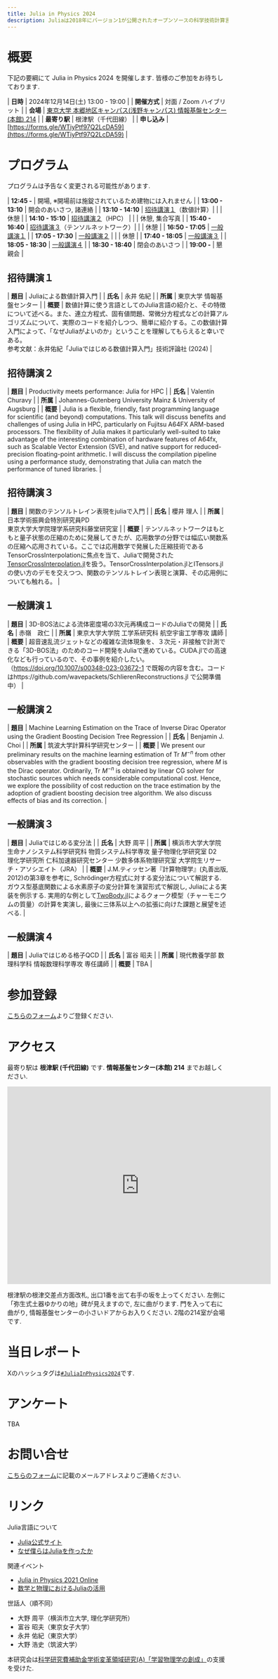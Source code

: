 ```yaml
---
title: Julia in Physics 2024
description: Juliaは2018年にバージョン1が公開されたオープンソースの科学技術計算言語で, Fortranの様に高速でかつPythonの様に生産性の高い言語である. Julia は様々な分野において活用が始まっている. 本研究会では, 主に基礎科学においてのJulia の使用例などを議論する. また可視化, 高速計算, 微分方程式の数値解法, 統計・機械学習分野への応用例や実装例, パッケージ開発も議論の対象とする. 研究機関に所属する研究者だけでなく産業界での研究者, 学生などの積極的な参加を歓迎する.
---
```


<script type="text/x-mathjax-config">
  MathJax.Hub.Config({
      extensions: ["tex2jax.js"],
      tex2jax: {
          inlineMath: [ ['$','$'], ["\\(","\\)"] ],
          processEscapes: true,
          processRefs: true,
          processEnvironments: true
      },
      TeX: { equationNumbers: { autoNumber: "AMS" } }
  });
</script>
<script type="text/javascript" async
  src="https://cdn.mathjax.org/mathjax/latest/MathJax.js?config=TeX-AMS-MML_HTMLorMML">
</script>

# 概要

下記の要綱にて Julia in Physics 2024 を開催します. 皆様のご参加をお待ちしております.

| **日時**     | 2024年12月14日(土) 13:00 - 19:00 |
| **開催方式** | 対面 / Zoom ハイブリット |
| **会場**     | [東京大学 本郷地区キャンパス(浅野キャンパス) 情報基盤センター(本館) 214](#アクセス) |
| **最寄り駅** | 根津駅（千代田線） |
| **申し込み** | [https://forms.gle/WTiyPtf97Q2LcDA59](https://forms.gle/WTiyPtf97Q2LcDA59) |

# プログラム

プログラムは予告なく変更される可能性があります. 

| **12:45 -**       | 開場, ※開場前は施錠されているため建物には入れません |
| **13:00 - 13:10** | 開会のあいさつ, 諸連絡 |
| **13:10 - 14:10** | [招待講演１](#招待講演１)（数値計算）|
|                   | 休憩 |
| **14:10 - 15:10** | [招待講演２](#招待講演２)（HPC） |
|                   | 休憩, 集合写真 |
| **15:40 - 16:40** | [招待講演３](#招待講演３)（テンソルネットワーク）|
|                   | 休憩 |
| **16:50 - 17:05** | [一般講演１](#一般講演１) |
| **17:05 - 17:30** | [一般講演２](#一般講演２) |
|                   | 休憩 |
| **17:40 - 18:05** | [一般講演３](#一般講演３) |
| **18:05 - 18:30** | [一般講演４](#一般講演４) |
| **18:30 - 18:40** | 閉会のあいさつ |
| **19:00 -**       | 懇親会 |

## 招待講演１

| **題目** | Juliaによる数値計算入門 |
| **氏名** | 永井 佑紀 |
| **所属** | 東京大学 情報基盤センター |
| **概要** | 数値計算に使う言語としてのJulia言語の紹介と、その特徴について述べる。また、連立方程式、固有値問題、常微分方程式などの計算アルゴリズムについて、実際のコードを紹介しつつ、簡単に紹介する。この数値計算入門によって、「なぜJuliaがよいのか」ということを理解してもらえると幸いである。<br>参考文献：永井佑紀「Juliaではじめる数値計算入門」技術評論社 (2024) |

## 招待講演２

| **題目** | Productivity meets performance: Julia for HPC |
| **氏名** | Valentin Churavy |
| **所属** | Johannes-Gutenberg University Mainz & University of Augsburg |
| **概要** | Julia is a flexible, friendly, fast programming language for scientific (and beyond) computations. This talk will discuss benefits and challenges of using Julia in HPC, particularly on  Fujitsu A64FX ARM-based processors. The flexibility of Julia makes it particularly well-suited to take advantage of the interesting combination of hardware features of A64fx, such as Scalable Vector Extension (SVE), and native support for reduced-precision floating-point arithmetic. I will discuss the compilation pipeline using  a performance study, demonstrating that Julia can match the performance of tuned libraries. |

## 招待講演３

| **題目** | 関数のテンソルトレイン表現をjuliaで入門 |
| **氏名** | 櫻井 理人 |
| **所属** | 日本学術振興会特別研究員PD<br>東京大学大学院理学系研究科藤堂研究室 |
| **概要** | テンソルネットワークはもともと量子状態の圧縮のために発展してきたが、応用数学の分野では幅広い関数系の圧縮へ応用されている。ここでは応用数学で発展した圧縮技術であるTensorCrossInterpolationに焦点を当て、Juliaで開発された[TensorCrossInterpolation.jl](https://github.com/tensor4all/TensorCrossInterpolation.jl)を扱う。TensorCrossInterpolation.jlとITensors.jlの使い方のデモを交えつつ、関数のテンソルトレイン表現と演算、その応用例についても触れる。 |

## 一般講演１

| **題目** | 3D-BOS法による流体密度場の3次元再構成コードのJuliaでの開発 |
| **氏名** | 赤嶺　政仁 |
| **所属** | 東京大学大学院 工学系研究科 航空宇宙工学専攻 講師 |
| **概要** | 超音速乱流ジェットなどの複雑な流体現象を、３次元・非接触で計測できる「3D-BOS法」のためのコード開発をJuliaで進めている。CUDA.jlでの高速化なども行っているので、その事例を紹介したい。（https://doi.org/10.1007/s00348-023-03672-1 で既報の内容を含む。コードはhttps://github.com/wavepackets/SchlierenReconstructions.jl で公開準備中） |

## 一般講演２

| **題目** | Machine Learning Estimation on the Trace of Inverse Dirac Operator using the Gradient Boosting Decision Tree Regression |
| **氏名** | Benjamin J. Choi |
| **所属** | 筑波大学計算科学研究センター |
| **概要** | We present our preliminary results on the machine learning estimation of $\mathrm{Tr}~M^{-n}$ from other observables with the gradient boosting decision tree regression, where $M$ is the Dirac operator. Ordinarily, $\mathrm{Tr}~M^{-n}$ is obtained by linear CG solver for stochastic sources which needs considerable computational cost. Hence, we explore the possibility of cost reduction on the trace estimation by the adoption of gradient boosting decision tree algorithm. We also discuss effects of bias and its correction. |

## 一般講演３

| **題目** | Juliaではじめる変分法 |
| **氏名** | 大野 周平 |
| **所属** | 横浜市大学大学院 生命ナノシステム科学研究科 物質システム科学専攻 量子物理化学研究室 D2<br>理化学研究所 仁科加速器研究センター 少数多体系物理研究室 大学院生リサーチ・アソシエイト（JRA） |
| **概要** | J.M.ティッセン著『計算物理学』(丸善出版, 2012)の第3章を参考に, Schrödinger方程式に対する変分法について解説する. ガウス型基底関数による水素原子の変分計算を演習形式で解説し, Juliaによる実装を例示する. 実用的な例として[TwoBody.jl](https://ohno.github.io/TwoBody.jl/)によるクォーク模型（チャーモニウムの質量）の計算を実演し, 最後に三体系以上への拡張に向けた課題と展望を述べる. |

## 一般講演４

| **題目** | Juliaではじめる格子QCD |
| **氏名** | 富谷 昭夫 |
| **所属** | 現代教養学部 数理科学科 情報数理科学専攻 専任講師 |
| **概要** | TBA |

# 参加登録

[こちらのフォーム](https://forms.gle/WTiyPtf97Q2LcDA59)よりご登録ください.

# アクセス

最寄り駅は **根津駅 (千代田線)** です. **情報基盤センター(本館) 214** までお越しください.

<iframe src="https://www.google.com/maps/embed?pb=!1m18!1m12!1m3!1d3239.4161578803523!2d139.76245279855846!3d35.71598244584945!2m3!1f0!2f0!3f0!3m2!1i1024!2i768!4f13.1!3m3!1m2!1s0x60188c2e4e11be15%3A0xdfb3af990c344d7d!2z44CSMTEzLTAwMzIg5p2x5Lqs6YO95paH5Lqs5Yy65byl55Sf77yS5LiB55uu77yR77yRIOaDheWgseWfuuebpOOCu-ODs-OCv-ODvCjmnKzppKgp!5e0!3m2!1sja!2sjp!4v1731924110887!5m2!1sja!2sjp" width="600" height="450" style="border:0;" allowfullscreen="" loading="lazy" referrerpolicy="no-referrer-when-downgrade"></iframe>

根津駅の根津交差点方面改札, 出口1番を出て右手の坂を上ってください. 左側に「弥生式土器ゆかりの地」碑が見えますので, 左に曲がります. 門を入って右に曲がり, 情報基盤センターの小さいドアからお入りください. 2階の214室が会場です.

# 当日レポート

Xのハッシュタグは[`#JuliaInPhysics2024`](https://twitter.com/hashtag/JuliaInPhysics2024)です.

# アンケート

TBA

# お問い合せ

[こちらのフォーム](https://forms.gle/WTiyPtf97Q2LcDA59)に記載のメールアドレスよりご連絡ください.

# リンク

Julia言語について

- [Julia公式サイト](https://julialang.org/)
- [なぜ僕らはJuliaを作ったか](https://www.geidai.ac.jp/~marui/julialang/why_we_created_julia/index.html)

関連イベント

- [Julia in Physics 2021 Online](https://akio-tomiya.github.io/julia_in_physics/)
- [数学と物理におけるJuliaの活用](https://akio-tomiya.github.io/julia_imi_workshop2023/)

世話人（順不同）

- 大野 周平（横浜市立大学, 理化学研究所）
- 富谷 昭夫（東京女子大学）
- 永井 佑紀（東京大学）
- 大野 浩史（筑波大学）

本研究会は[科学研究費補助金学術変革領域研究(A)「学習物理学の創成」](https://mlphys.scphys.kyoto-u.ac.jp/)の支援を受けた.
